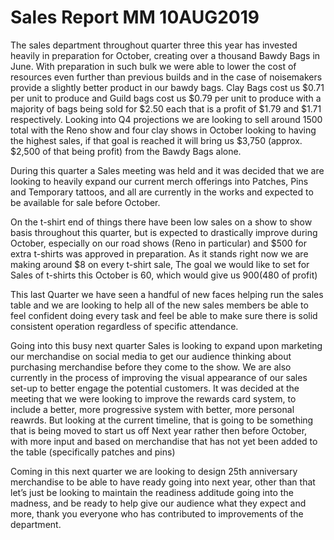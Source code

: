 # Sales Report MM 10AUG2019


The sales department throughout quarter three this year has invested heavily in preparation for October, creating over a thousand Bawdy Bags in June. With preparation in such bulk we were able to lower the cost of resources even further than previous builds and in the case of noisemakers provide a slightly better product in our bawdy bags. Clay Bags cost us $0.71 per unit to produce and Guild bags cost us $0.79 per unit to produce with a majority of bags being sold for $2.50 each that is a profit of $1.79 and $1.71 respectively. Looking into Q4 projections we are looking to sell around 1500 total with the Reno show and four clay shows in October looking to having the highest sales, if that goal is reached it will bring us $3,750 (approx. $2,500 of that being profit) from the Bawdy Bags alone.

 During this quarter a Sales meeting was held and it was decided that we are looking to heavily expand our current merch offerings into Patches, Pins and Temporary tattoos, and all are currently in the works and expected to be available for sale before October.  
 
On the t-shirt end of things there have been low sales on a show to show basis throughout this quarter, but is expected to drastically improve during October, especially on our road shows (Reno in particular) and $500 for extra t-shirts was approved in preparation. As it stands right now we are making around $8 on every t-shirt sale, The goal we would like to set for Sales of t-shirts this October is 60, which would give us $900 ($480 of profit)  

This last Quarter we have seen a handful of new faces helping run the sales table and we are looking to help all of the new sales members be able to feel confident doing every task and feel be able to make sure there is solid consistent operation regardless of specific attendance.

Going into this busy next quarter Sales is looking to expand upon marketing our merchandise on social media to get our audience thinking about purchasing merchandise before they come to the show. We are also currently in the process of improving the visual appearance of our sales set-up to better engage the potential customers. It was decided at the meeting that we were looking to improve the rewards card system, to include a better, more progressive system with better, more personal reawrds. But looking at the current timeline, that is going to be something that is being moved to start us off Next year rather then before October, with more input and based on merchandise that has not yet been added to the table (specifically patches and pins) 

Coming in this next quarter we are looking to design 25th anniversary merchandise to be able to have ready going into next year, other than that let’s just be looking to maintain the readiness additude going into the madness, and be ready to help give our audience what they expect and more, thank you everyone who has contributed to improvements of the department. 
